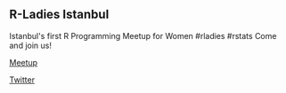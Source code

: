 
## <a name="rladiesistanbul"></a> R-Ladies Istanbul

Istanbul's first R Programming Meetup for Women #rladies #rstats Come and join us!


[Meetup](https://www.meetup.com/tr-TR/rladies-istanbul/)

[Twitter](https://twitter.com/RLadiesIstanbul)




